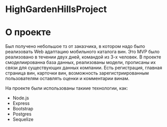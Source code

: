# HighGardenHillsProject

# О проекте
Был получено небольшое тз от заказчика, в котором надо было реализовать Web адаптацию мобильного каталога вин. Это MVP было реализовано в течении двух дней, командой из 3-х человек. В проекте смоделиированна база данных, реализованы модели, прописаны их связи для существующих данных компании. Есть регистрация, главная страница вин, карточки вин, возможность зарегистриированным пользователям оставлять оценки и комментарии винам. 

На проекте были использованы такиие технологии, как:

- Node.js
- Express
- Bootstrap
- Postgres
- Sequelize 
